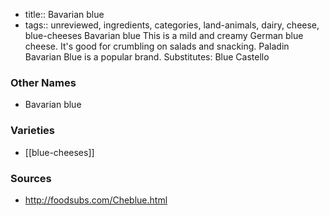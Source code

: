 - title:: Bavarian blue
- tags:: unreviewed, ingredients, categories, land-animals, dairy, cheese, blue-cheeses
Bavarian blue This is a mild and creamy German blue cheese. It's good for crumbling on salads and snacking. Paladin Bavarian Blue is a popular brand. Substitutes: Blue Castello

### Other Names

* Bavarian blue

### Varieties

* [[blue-cheeses]]

### Sources
* http://foodsubs.com/Cheblue.html
